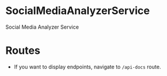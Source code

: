 # SocialMediaAnalyzerService
Social Media Analyzer Service

# Routes

* If you want to display endpoints, navigate to `/api-docs` route.
